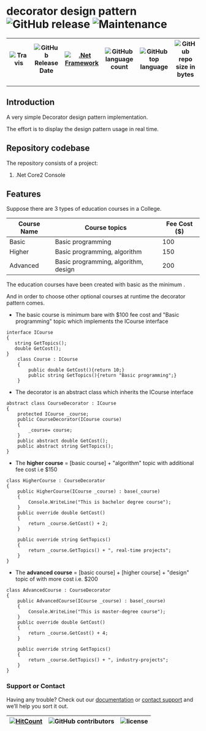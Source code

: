 # decorator design pattern ![GitHub release](https://img.shields.io/github/release/ajeetx/decorator_design_pattern.svg?style=for-the-badge) ![Maintenance](https://img.shields.io/maintenance/yes/2020.svg?style=for-the-badge)

![Travis](https://img.shields.io/travis/AJEETX/decorator_design_pattern.svg) |![GitHub Release Date](https://img.shields.io/github/release-date/ajeetx/decorator_design_pattern.svg)| [![.Net Framework](https://img.shields.io/badge/DotNet-2.0-blue.svg?style=plastic)](https://www.microsoft.com/en-au/download/details.aspx?id=1639) | ![GitHub language count](https://img.shields.io/github/languages/count/ajeetx/decorator_design_pattern.svg) | ![GitHub top language](https://img.shields.io/github/languages/top/ajeetx/decorator_design_pattern.svg) |![GitHub repo size in bytes](https://img.shields.io/github/repo-size/ajeetx/decorator_design_pattern.svg) 
| ---          | ---        | ---      | ---        | --- | --- |

---------------------------------------
## Introduction

A very simple Decorator design pattern implementation. 

The effort is to display the design pattern usage in real time.  

## Repository codebase
 
The repository consists of a project:
1) .Net Core2 Console 

## Features
Suppose there are 3 types of education courses in a College.

| Course Name| Course topics | Fee Cost ($) |
| --- | --- | ---  |
| Basic  | Basic programming | 100 |
| Higher  | Basic programming, algorithm | 150 |
| Advanced  |Basic programming, algorithm, design | 200 |

The education courses have been created with basic as the minimum .

And in order to choose other optional courses at runtime the decorator pattern comes.

- The basic course is minimum bare with $100 fee cost and "Basic programming" topic which implements the ICourse interface
```
interface ICourse
{
   string GetTopics();
   double GetCost();
}
    class Course : ICourse
    {
        public double GetCost(){return 10;}
        public string GetTopics(){return "Basic programming";}
    }
```    
- The decorator is an abstract class which inherits the ICourse interface
```
abstract class CourseDecorator : ICourse
{
    protected ICourse _course;
    public CourseDecorator(ICourse course)
    {
    	_course= course;
    }
    public abstract double GetCost();
    public abstract string GetTopics();
}
```
- The **higher course** = [basic course] + "algorithm" topic with additional fee cost i.e $150
```
class HigherCourse : CourseDecorator
{
    public HigherCourse(ICourse _course) : base(_course)
    {
    	Console.WriteLine("This is bachelor degree course");
    }
    public override double GetCost()
    {
    	return _course.GetCost() + 2;		
    }

    public override string GetTopics()
    {
    	return _course.GetTopics() + ", real-time projects";
    }
}
```
- The **advanced course** = [basic course] + [higher course] + "design" topic of with more cost i.e. $200
```
class AdvancedCourse : CourseDecorator
{
    public AdvancedCourse(ICourse _course) : base(_course)
    {
    	Console.WriteLine("This is master-degree course");
    }
    public override double GetCost()
    {
    	return _course.GetCost() + 4;			
    }

    public override string GetTopics()
    {
    	return _course.GetTopics() + ", industry-projects";
    }
}
```

### Support or Contact

Having any trouble? Check out our [documentation](https://github.com/AJEETX/decorator_design_pattern/blob/master/README.md) or [contact support](mailto:ajeetkumar@email.com) and we’ll help you sort it out.


[![HitCount](http://hits.dwyl.io/ajeetx/decorator_design_pattern/projects/1.svg)](http://hits.dwyl.io/ajeetx/decorator_design_pattern/projects/1) | ![GitHub contributors](https://img.shields.io/github/contributors/ajeetx/decorator_design_pattern.svg?style=plastic)|![license](https://img.shields.io/github/license/ajeetx/decorator_design_pattern.svg?style=plastic)|
 | --- | --- | ---|

